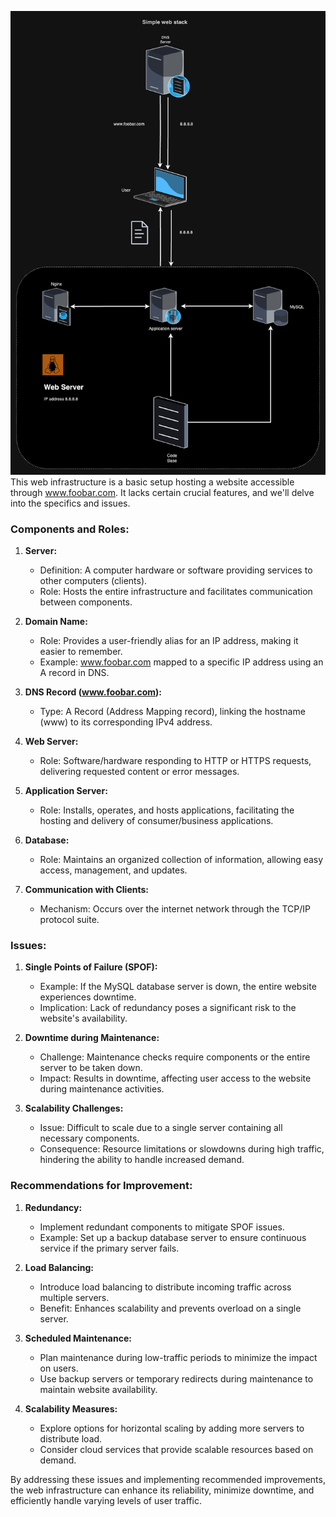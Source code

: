 ![0-simple_web_stack](./0x09-web_infrastructure_design/0-simple_web_stack.png)
This web infrastructure is a basic setup hosting a website accessible through www.foobar.com. It lacks certain crucial features, and we'll delve into the specifics and issues.

### Components and Roles:

1. **Server:**
   - Definition: A computer hardware or software providing services to other computers (clients).
   - Role: Hosts the entire infrastructure and facilitates communication between components.

2. **Domain Name:**
   - Role: Provides a user-friendly alias for an IP address, making it easier to remember.
   - Example: www.foobar.com mapped to a specific IP address using an A record in DNS.

3. **DNS Record (www.foobar.com):**
   - Type: A Record (Address Mapping record), linking the hostname (www) to its corresponding IPv4 address.

4. **Web Server:**
   - Role: Software/hardware responding to HTTP or HTTPS requests, delivering requested content or error messages.

5. **Application Server:**
   - Role: Installs, operates, and hosts applications, facilitating the hosting and delivery of consumer/business applications.

6. **Database:**
   - Role: Maintains an organized collection of information, allowing easy access, management, and updates.

7. **Communication with Clients:**
   - Mechanism: Occurs over the internet network through the TCP/IP protocol suite.

### Issues:

1. **Single Points of Failure (SPOF):**
   - Example: If the MySQL database server is down, the entire website experiences downtime.
   - Implication: Lack of redundancy poses a significant risk to the website's availability.

2. **Downtime during Maintenance:**
   - Challenge: Maintenance checks require components or the entire server to be taken down.
   - Impact: Results in downtime, affecting user access to the website during maintenance activities.

3. **Scalability Challenges:**
   - Issue: Difficult to scale due to a single server containing all necessary components.
   - Consequence: Resource limitations or slowdowns during high traffic, hindering the ability to handle increased demand.

### Recommendations for Improvement:

1. **Redundancy:**
   - Implement redundant components to mitigate SPOF issues.
   - Example: Set up a backup database server to ensure continuous service if the primary server fails.

2. **Load Balancing:**
   - Introduce load balancing to distribute incoming traffic across multiple servers.
   - Benefit: Enhances scalability and prevents overload on a single server.

3. **Scheduled Maintenance:**
   - Plan maintenance during low-traffic periods to minimize the impact on users.
   - Use backup servers or temporary redirects during maintenance to maintain website availability.

4. **Scalability Measures:**
   - Explore options for horizontal scaling by adding more servers to distribute load.
   - Consider cloud services that provide scalable resources based on demand.

By addressing these issues and implementing recommended improvements, the web infrastructure can enhance its reliability, minimize downtime, and efficiently handle varying levels of user traffic.
